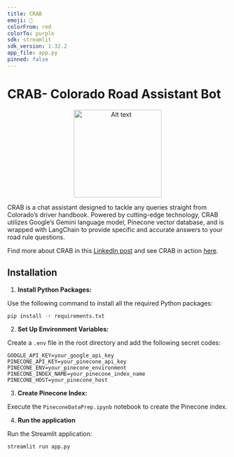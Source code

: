 ```yaml
---
title: CRAB
emoji: 🦀
colorFrom: red
colorTo: purple
sdk: streamlit
sdk_version: 1.32.2
app_file: app.py
pinned: false
---
```


# CRAB- Colorado Road Assistant Bot  

<div style="text-align:center;">
    <img src="https://github.com/Niranjan-Cholendiran/CRAB-ColoradoRoadAssistantBot/assets/78549555/f0cd3395-2997-4501-9735-0e6c405afd29" alt="Alt text" width= 200px>
</div>


CRAB is a chat assistant designed to tackle any queries straight from Colorado’s driver handbook. Powered by cutting-edge technology, CRAB utilizes Google’s Gemini language model, Pinecone vector database, and is wrapped with LangChain to provide specific and accurate answers to your road rule questions.

Find more about CRAB in this [LinkedIn post](www.linkedin.com) and see CRAB in action [here](https://huggingface.co/spaces/NiranjanC/CRAB-ColoradoRoadAssistantBot).

## Installation

1. **Install Python Packages:**

Use the following command to install all the required Python packages:

```bash
pip install -r requirements.txt
```

2. **Set Up Environment Variables:**

Create a `.env` file in the root directory and add the following secret codes:

```plaintext
GOOGLE_API_KEY=your_google_api_key
PINECONE_API_KEY=your_pinecone_api_key
PINECONE_ENV=your_pinecone_environment
PINECONE_INDEX_NAME=your_pinecone_index_name
PINECONE_HOST=your_pinecone_host
```

3. **Create Pinecone Index:**

Execute the `PineconeDataPrep.ipynb` notebook to create the Pinecone index.

4. **Run the application**

Run the Streamlit application:
```bash
streamlit run app.py
```




